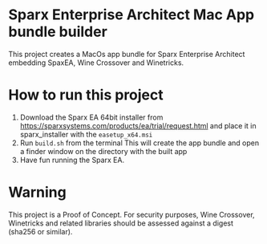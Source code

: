 # Sparx Enterprise Architect Mac App bundle builder

This project creates a MacOs app bundle for Sparx Enterprise Architect embedding SpaxEA, Wine Crossover and Winetricks.

# How to run this project 

1) Download the Sparx EA 64bit installer from https://sparxsystems.com/products/ea/trial/request.html and place it in sparx_installer with the `easetup_x64.msi`
2) Run `build.sh` from the terminal This will create the app bundle and open a finder window on the directory with the built app
3) Have fun running the Sparx EA.

# Warning

This project is a Proof of Concept. For security purposes, Wine Crossover, Winetricks and related libraries should be assessed against a digest (sha256 or similar).
